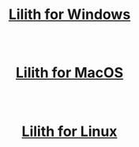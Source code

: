 <!--- This is all pretty much just place holder text for someone to come in and make it actually neat, clean and concise --->
<!--- Feel free to start a PR changing this stuff because its nowehere near done. Could defenitl use some pictures too --->

<h1 align="center">

  **[Lilith for Windows][LilithWindowsGuide]**

</h1>

<br/>

<h1 align="center">

  **[Lilith for MacOS][LilithMacGuide]**

</h1>

<br/>

<h1 align="center">

  **[Lilith for Linux][LilithLinuxGuide]**

</h1>

[LilithWindowsGuide]: https://lilithmod.xyz/docs/setup/Windows
[LilithMacGuide]: https://lilithmod.xyz/docs/setup/MacOS
[LilithLinuxGuide]: https://lilithmod.xyz/docs/setup/Linux